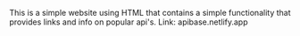 This is a simple website using HTML that contains a simple functionality that provides links and info on popular api's. 
Link: apibase.netlify.app
